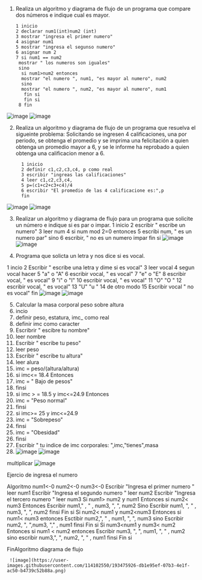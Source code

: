 1. Realiza un algoritmo y diagrama de flujo de un programa que compare dos números e indique cual es mayor.
  
       1 inicio
       2 declarar num1(int)num2 (int)
       3 mostrar "ingresa el primer numero"
       4 asignar num1
       5 mostrar "ingresa el segunso numero"
       6 asignar num 2
       7 si num1 == num2
        mostrar " los numeros son iguales" 
        sino 
         si num1>num2 entonces 
         mostrar "el numero ", num1, "es mayor al numero", num2
         sino
         mostrar "el numero ", num2, "es mayor al numero", num1
          fin si
          fin si
        8 fin 
 ![image](https://user-images.githubusercontent.com/114102550/191820904-c2bb20e4-a77b-4966-b4a4-53c8b1ebb9b4.png)
![image](https://user-images.githubusercontent.com/114102550/191823170-2cf10368-4b19-4c50-990a-07f5e085c849.png)

        
2. Realiza un algoritmo y diagrama de flujo de un programa que resuelva el sigueinte problema: Solicitando se ingresen 4 calificaciones, una por periodo, se obtenga el promedio y se imprima una felicitación a quien obtenga un promedio mayor a 6, y se le informe ha reprobado a quien obtenga una calificacion menor a 6.

         1 inicio 
         2 definir c1,c2,c3,c4, p como real
         3 escribir "ingreas las calificaciones"
         4 leer c1,c2,c3,c4,
         5 p=(c1+c2+c3+c4)/4
         6 escribir "El promedio de las 4 calificacione es:",p
         fin
 ![image](https://user-images.githubusercontent.com/114102550/191866032-5b95ecc1-5eb8-40f2-843d-6295fdcab198.png)
![image](https://user-images.githubusercontent.com/114102550/191871489-0409f600-0c0d-416d-a840-ab6490ee7f11.png)

3. Realizar un algoritmo y diagrama de flujo para un programa que solicite un número e indique si es par o impar.
   1 inicio 
   2 escribir " escribe un numero"
   3 leer num
   4 si num mod 2=0 entonces
   5 escribi num, " es un numero par"
   sino
   6 escribir, " no es un numero impar
   fin si
   ![image](https://user-images.githubusercontent.com/114102550/191873169-8c228dbf-e088-41aa-a7b1-332db7cbfc9f.png)
 ![image](https://user-images.githubusercontent.com/114102550/191968740-6088a757-5325-4f1d-ac8d-99668d926d32.png)


4. Programa que solicta un letra y nos dice si es vocal.

1 incio
2 Escribir " escribe una letra y dime si es vocal"
3 leer vocal
4 segun vocal hacer 
5 "a" o "A"
6 escribir vocal, " es vocal"
7  "e" o "E"
8 escribir vocal, " es vocal"
9  "i" o "I"
10 escribir vocal, " es vocal"
11  "O" "O "
12 escribir vocal, " es vocal"
13  "U" "u "
14  de otro modo 
15 Escribir vocal " no es vocal"
fin 
![image](https://user-images.githubusercontent.com/114102550/192597001-e33de5b6-7add-4cac-90e6-4fe07f39d380.png)
![image](https://user-images.githubusercontent.com/114102550/192597097-4cd76806-97bd-43bc-b818-127bd24a7643.png)

5. Calcular la masa corporal peso sobre altura 
1. incio 
2. definir peso, estatura, imc_ como real
3. definir imc como caracter
4. Escribrir " escibre tu nombre"
5. leer nombre
6. Escribir " escribe  tu peso"
7. leer peso
8. Escribir " escribe tu altura"
9. leer alura
10. imc = peso/(altura/altura) 
11. si imc<= 18.4 Entonces
12.    imc = " Bajo de pesos"
13. finsi
14. si imc > =   18.5 y imc<=24.9 Entonces
15.    imc = "Peso normal"
16. finsi   
17. si imc>= 25 y imc<=24.9  
19.    imc = "Sobrepeso"
20. finsi
22.    imc = "Obesidad"
25.  finsi
26.  Escribir " tu indice de imc corporales: ",imc,"tienes",masa
27.  ![image](https://user-images.githubusercontent.com/114102550/192651255-23e6655b-cb01-4532-a7d3-3e34219b0fa6.png)
![image](https://user-images.githubusercontent.com/114102550/192779014-ee13365c-0f8b-4e40-a413-b84c92105afa.png)


multiplicar
![image](https://user-images.githubusercontent.com/114102550/192852316-364a76e1-e083-4693-ba79-4c94be001cbc.png)

Ejercio de ingresa el numero 

Algoritmo
num1<-0
num2<-0
num3<-0
Escribir "Ingresa el primer numero "
leer num1
Escribir "Ingresa el segundo numero "
leer num2
Escribir "Ingresa el tercero numero "
leer num3
Si num1> num2 y num1 Entonces
    si num2< num3 Entonces
    Escribir num1," , " , num3, ", ", num2
    Sino
       Escribir num1, ", " , num3, ", ", num2
    finsi
Fin si 
Si num2< num1 y num2<num3 Entonces
     si num1< num3 entonces
     Esctibir num2,", " , num1, ", ", num3
sino
     Escribir num2, ", ",num3, "," , num1
     finsi
Fin si
Si num3<num1  y num3< num2 Entonces
    si num1 < num2 entonces
       Escribir num3, ", ", num1, ", " , num2
    sino 
       escribir num3,", ", num2, ", " , num1
    finsi
 Fin si 
 
 FinAlgoritmo
    diagrama de flujo 
    
     ![image](https://user-images.githubusercontent.com/114102550/193475926-db1e95ef-07b3-4e1f-ac50-b4739c52b88a.png)
   
     
    


